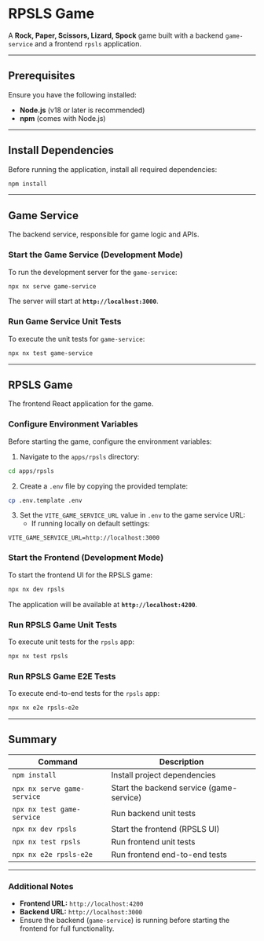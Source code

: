# RPSLS Game

A **Rock, Paper, Scissors, Lizard, Spock** game built with a backend `game-service` and a frontend `rpsls` application.

---

## Prerequisites

Ensure you have the following installed:

- **Node.js** (v18 or later is recommended)
- **npm** (comes with Node.js)

---

## Install Dependencies

Before running the application, install all required dependencies:

```sh
npm install
```


---

## Game Service

The backend service, responsible for game logic and APIs.

### Start the Game Service (Development Mode)

To run the development server for the `game-service`:

```sh
npx nx serve game-service
```


The server will start at **`http://localhost:3000`**.

### Run Game Service Unit Tests

To execute the unit tests for `game-service`:

```sh
npx nx test game-service
```


---

## RPSLS Game

The frontend React application for the game.

### Configure Environment Variables

Before starting the game, configure the environment variables:

1. Navigate to the `apps/rpsls` directory:
```sh
cd apps/rpsls
```


2. Create a `.env` file by copying the provided template:
```sh
cp .env.template .env
```


3. Set the `VITE_GAME_SERVICE_URL` value in `.env` to the game service URL:
    - If running locally on default settings:
```
VITE_GAME_SERVICE_URL=http://localhost:3000
```


### Start the Frontend (Development Mode)

To start the frontend UI for the RPSLS game:

```sh
npx nx dev rpsls
```


The application will be available at **`http://localhost:4200`**.

### Run RPSLS Game Unit Tests

To execute unit tests for the `rpsls` app:

```sh
npx nx test rpsls
```


### Run RPSLS Game E2E Tests

To execute end-to-end tests for the `rpsls` app:

```sh
npx nx e2e rpsls-e2e
```


---

## Summary

| Command                          | Description                               |
|----------------------------------|-------------------------------------------|
| `npm install`                    | Install project dependencies             |
| `npx nx serve game-service`      | Start the backend service (game-service) |
| `npx nx test game-service`       | Run backend unit tests                   |
| `npx nx dev rpsls`               | Start the frontend (RPSLS UI)            |
| `npx nx test rpsls`              | Run frontend unit tests                  |
| `npx nx e2e rpsls-e2e`           | Run frontend end-to-end tests            |

---

### Additional Notes

- **Frontend URL:** `http://localhost:4200`
- **Backend URL:** `http://localhost:3000`
- Ensure the backend (`game-service`) is running before starting the frontend for full functionality.
